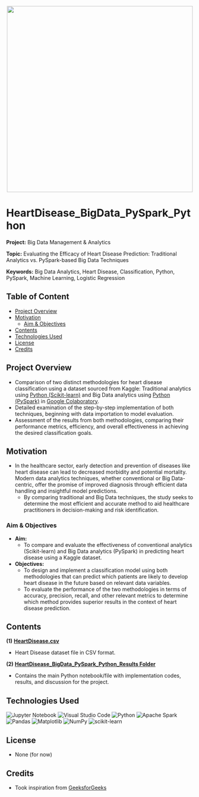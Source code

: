 <p align="center">
    <img width="500" src="https://www.hiddenbrains.com/blog/wp-content/uploads/2018/12/Big-Data-Analytics-in-Healthcaret-00-01-0998-min.jpg">
</p>

# HeartDisease_BigData_PySpark_Python

**Project:** Big Data Management & Analytics

**Topic:** Evaluating the Efficacy of Heart Disease Prediction: Traditional Analytics vs. PySpark-based Big Data Techniques

**Keywords:** Big Data Analytics, Heart Disease, Classification, Python, PySpark, Machine Learning, Logistic Regression



## Table of Content
- [Project Overview](#Project-Overview)
- [Motivation](#Motivation)
	- [Aim & Objectives](#Aim--Objectives)
- [Contents](#Contents)
- [Technologies Used](#Technologies-Used)
- [License](#License)
- [Credits](#Credits)



## Project Overview
- Comparison of two distinct methodologies for heart disease classification using a dataset sourced from Kaggle: Traditional analytics using [Python (Scikit-learn)](https://scikit-learn.org/stable/) and Big Data analytics using [Python (PySpark)](https://spark.apache.org/docs/latest/api/python/index.html) in [Google Colaboratory](https://colab.google/).
- Detailed examination of the step-by-step implementation of both techniques, beginning with data importation to model evaluation.
- Assessment of the results from both methodologies, comparing their performance metrics, efficiency, and overall effectiveness in achieving the desired classification goals.



## Motivation
- In the healthcare sector, early detection and prevention of diseases like heart disease can lead to decreased morbidity and potential mortality. Modern data analytics techniques, whether conventional or Big Data-centric, offer the promise of improved diagnosis through efficient data handling and insightful model predictions.
	- By comparing traditional and Big Data techniques, the study seeks to determine the most efficient and accurate method to aid healthcare practitioners in decision-making and risk identification.



### Aim & Objectives
- **Aim:** 
	- To compare and evaluate the effectiveness of conventional analytics (Scikit-learn) and Big Data analytics (PySpark) in predicting heart disease using a Kaggle dataset.
- **Objectives:** 
  	- To design and implement a classification model using both methodologies that can predict which patients are likely to develop heart disease in the future based on relevant data variables.
	- To evaluate the performance of the two methodologies in terms of accuracy, precision, recall, and other relevant metrics to determine which method provides superior results in the context of heart disease prediction.



## Contents
**(1)** [**HeartDisease.csv**](https://github.com/jarrodtky/HeartDisease_BigData_PySpark_Python/blob/2c41ade8afb5e2413cb580fc906df66736a54cbb/HeartDisease.csv)
- Heart Disease dataset file in CSV format.

**(2)** [**HeartDisease_BigData_PySpark_Python_Results Folder**](https://github.com/jarrodtky/HeartDisease_BigData_PySpark_Python/tree/2c41ade8afb5e2413cb580fc906df66736a54cbb/HeartDisease_BigData_PySpark_Python_Results) 
- Contains the main Python notebook/file with implementation codes, results, and discussion for the project.



## Technologies Used
<p </p>

![Jupyter Notebook](https://img.shields.io/badge/jupyter-%23FA0F00.svg?style=for-the-badge&logo=jupyter&logoColor=white)
![Visual Studio Code](https://img.shields.io/badge/Visual%20Studio%20Code-0078d7.svg?style=for-the-badge&logo=visual-studio-code&logoColor=white)
![Python](https://img.shields.io/badge/python-3670A0?style=for-the-badge&logo=python&logoColor=ffdd54)
![Apache Spark](https://img.shields.io/badge/Apache%20Spark-FDEE21?style=flat-square&logo=apachespark&logoColor=black)
![Pandas](https://img.shields.io/badge/pandas-%23150458.svg?style=for-the-badge&logo=pandas&logoColor=white)
![Matplotlib](https://img.shields.io/badge/Matplotlib-%23#ffffff.svg?style=for-the-badge&logo=Matplotlib&logoColor=white)
![NumPy](https://img.shields.io/badge/numpy-%23013243.svg?style=for-the-badge&logo=numpy&logoColor=white)
![scikit-learn](https://img.shields.io/badge/scikit--learn-%23F7931E.svg?style=for-the-badge&logo=scikit-learn&logoColor=white)

<p </p>



## License
- None (for now)



## Credits
- Took inspiration from [GeeksforGeeks](https://www.geeksforgeeks.org/difference-between-traditional-data-and-big-data/)



